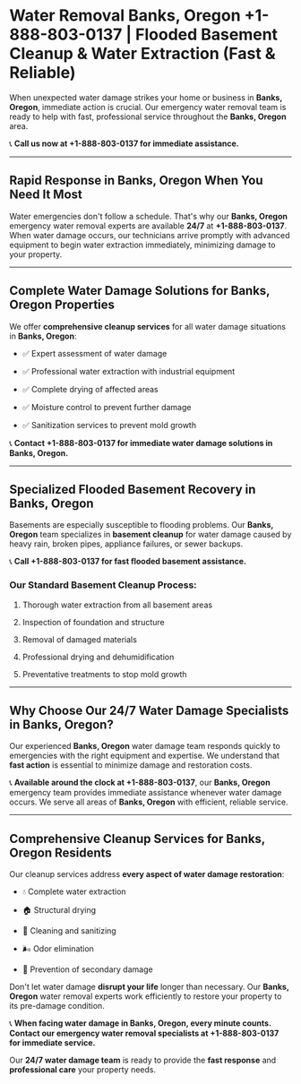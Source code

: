 # Water Removal Banks, Oregon +1-888-803-0137 | Flooded Basement Cleanup & Water Extraction (Fast & Reliable)

When unexpected water damage strikes your home or business in **Banks, Oregon**, immediate action is crucial. Our emergency water removal team is ready to help with fast, professional service throughout the **Banks, Oregon** area. 

📞 **Call us now at +1-888-803-0137 for immediate assistance.**

---

## Rapid Response in Banks, Oregon When You Need It Most

Water emergencies don't follow a schedule. That's why our **Banks, Oregon** emergency water removal experts are available **24/7** at **+1-888-803-0137**. When water damage occurs, our technicians arrive promptly with advanced equipment to begin water extraction immediately, minimizing damage to your property.

---

## Complete Water Damage Solutions for Banks, Oregon Properties

We offer **comprehensive cleanup services** for all water damage situations in **Banks, Oregon**:

- ✅ Expert assessment of water damage  
- ✅ Professional water extraction with industrial equipment  
- ✅ Complete drying of affected areas  
- ✅ Moisture control to prevent further damage  
- ✅ Sanitization services to prevent mold growth  

📞 **Contact +1-888-803-0137 for immediate water damage solutions in Banks, Oregon.**

---

## Specialized Flooded Basement Recovery in Banks, Oregon

Basements are especially susceptible to flooding problems. Our **Banks, Oregon** team specializes in **basement cleanup** for water damage caused by heavy rain, broken pipes, appliance failures, or sewer backups. 

📞 **Call +1-888-803-0137 for fast flooded basement assistance.**

### Our Standard Basement Cleanup Process:
1. Thorough water extraction from all basement areas  
2. Inspection of foundation and structure  
3. Removal of damaged materials  
4. Professional drying and dehumidification  
5. Preventative treatments to stop mold growth  

---

## Why Choose Our 24/7 Water Damage Specialists in Banks, Oregon?

Our experienced **Banks, Oregon** water damage team responds quickly to emergencies with the right equipment and expertise. We understand that **fast action** is essential to minimize damage and restoration costs.

📞 **Available around the clock at +1-888-803-0137**, our **Banks, Oregon** emergency team provides immediate assistance whenever water damage occurs. We serve all areas of **Banks, Oregon** with efficient, reliable service.

---

## Comprehensive Cleanup Services for Banks, Oregon Residents

Our cleanup services address **every aspect of water damage restoration**:

- 💧 Complete water extraction  
- 🏠 Structural drying  
- 🧼 Cleaning and sanitizing  
- 🌬️ Odor elimination  
- 🚫 Prevention of secondary damage  

Don't let water damage **disrupt your life** longer than necessary. Our **Banks, Oregon** water removal experts work efficiently to restore your property to its pre-damage condition.

📞 **When facing water damage in Banks, Oregon, every minute counts. Contact our emergency water removal specialists at +1-888-803-0137 for immediate service.**

Our **24/7 water damage team** is ready to provide the **fast response** and **professional care** your property needs.